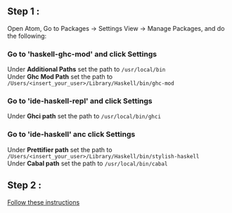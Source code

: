## Step 1 :
Open Atom, Go to Packages -> Settings View -> Manage Packages, and do the following:
### Go to 'haskell-ghc-mod' and click Settings
Under **Additional Paths** set the path to `/usr/local/bin` <br />
Under **Ghc Mod Path** set the path to `/Users/<insert_your_user>/Library/Haskell/bin/ghc-mod`

### Go to 'ide-haskell-repl' and click Settings<br />
Under **Ghci path** set the path to `/usr/local/bin/ghci` <br />

### Go to 'ide-haskell' anc click Settings<br />
Under **Prettifier path** set the path to `/Users/<insert_your_user>/Library/Haskell/bin/stylish-haskell` <br />
Under **Cabal path** set the path to `/usr/local/bin/cabal` <br />
## Step 2 :
[Follow these instructions](https://github.com/livecodealex/haskell-atom/blob/master/Instructions/general_repl_sanity_check.md)
